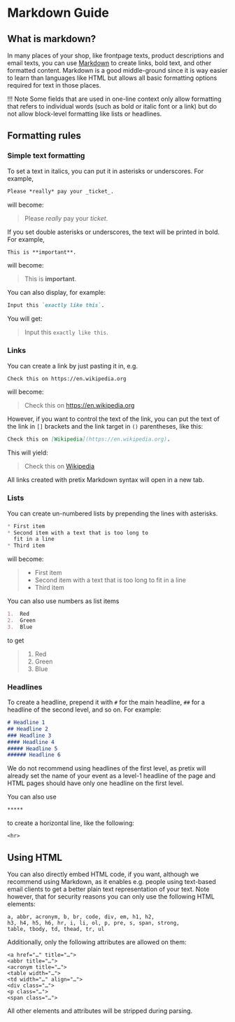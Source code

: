 # Markdown Guide

## What is markdown?

In many places of your shop, like frontpage texts, product descriptions and email texts, you can use [Markdown](https://en.wikipedia.org/wiki/Markdown) to create links, bold text, and other formatted content. 
Markdown is a good middle-ground since it is way easier to learn than languages like HTML but allows all basic formatting options required for text in those places.

!!! Note
    Some fields that are used in one-line context only allow formatting that refers to individual words (such as bold or italic font or a link) but do not allow block-level formatting like lists or headlines.

## Formatting rules

### Simple text formatting

To set a text in italics, you can put it in asterisks or underscores. 
For example,

``` markdown
Please *really* pay your _ticket_.
```

will become:

> Please *really* pay your *ticket*.

If you set double asterisks or underscores, the text will be printed in bold. 
For example,

``` markdown
This is **important**.
```

will become:

> This is **important**.

You can also display, for example:

``` markdown
Input this `exactly like this`.
```

You will get:

> Input this `exactly like this`.

### Links

You can create a link by just pasting it in, e.g.

``` markdown
Check this on https://en.wikipedia.org
```

will become:

> Check this on <https://en.wikipedia.org>

However, if you want to control the text of the link, you can put the text of the link in `[]` brackets and the link target in `()` parentheses, like this:

``` markdown
Check this on [Wikipedia](https://en.wikipedia.org).
```

This will yield:

> Check this on [Wikipedia](https://en.wikipedia.org)

All links created with pretix Markdown syntax will open in a new tab.

### Lists

You can create un-numbered lists by prepending the lines with asterisks.

``` markdown
* First item
* Second item with a text that is too long to
  fit in a line
* Third item
```

will become:

> -   First item
> -   Second item with a text that is too long to fit in a line
> -   Third item

You can also use numbers as list items

``` markdown
1.  Red
2.  Green
3.  Blue
```

to get

> 1.  Red
> 2.  Green
> 3.  Blue

### Headlines

To create a headline, prepend it with `#` for the main headline, `##` for a headline of the second level, and so on. 
For example:

``` markdown
# Headline 1
## Headline 2
### Headline 3
#### Headline 4
##### Headline 5
###### Headline 6
```

We do not recommend using headlines of the first level, as pretix will already set the name of your event as a level-1 headline of the page and HTML pages should have only one headline on the first level.

You can also use

``` markdown
*****
```

to create a horizontal line, like the following:

```{=html}
<hr>
```
## Using HTML

You can also directly embed HTML code, if you want, although we recommend using Markdown, as it enables e.g. people using text-based email clients to get a better plain text representation of your text. 
Note however, that for security reasons you can only use the following HTML elements:

    a, abbr, acronym, b, br, code, div, em, h1, h2,
    h3, h4, h5, h6, hr, i, li, ol, p, pre, s, span, strong,
    table, tbody, td, thead, tr, ul

Additionally, only the following attributes are allowed on them:

    <a href="…" title="…">
    <abbr title="…">
    <acronym title="…">
    <table width="…">
    <td width="…" align="…">
    <div class="…">
    <p class="…">
    <span class="…">

All other elements and attributes will be stripped during parsing.
